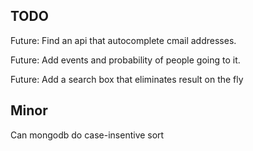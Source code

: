 
## TODO


Future: Find an api that autocomplete cmail addresses.

Future: Add events and probability of people going to it.

Future: Add a search box that eliminates result on the fly


## Minor

Can mongodb do case-insentive sort